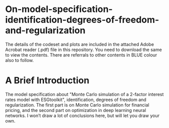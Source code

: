 # On-model-specification-identification-degrees-of-freedom-and-regularization

The details of the codeset and plots are included in the attached Adobe Acrobat reader (.pdf) file in this repository. 
You need to download the same to view the contents. There are referrals to other contents in BLUE colour also to follow.

A Brief Introduction
=====================

The model specification about "Monte Carlo simulation of a 2-factor interest rates model with ESGtoolkit", identification, degrees of freedom and regularization. The first part is on Monte Carlo simulation for financial pricing, and the second part on optimization in deep learning neural networks. I won’t draw a lot of conclusions here, but will let you draw your own. 
